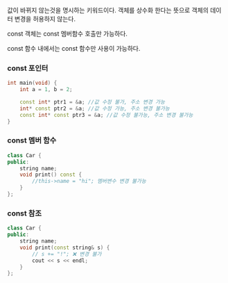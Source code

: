 값이 바뀌지 않는것을 명시하는 키워드이다.
객체를 상수화 한다는 뜻으로 객체의 데이터 변경을 허용하지 않는다.

const 객체는 const 멤버함수 호출만 가능하다.

const 함수 내에서는 const 함수만 사용이 가능하다.

### const 포인터
```cpp
int main(void) {
	int a = 1, b = 2;

	const int* ptr1 = &a; //값 수정 불가, 주소 변경 가능
	int* const ptr2 = &a; //값 수정 가능, 주소 변경 불가능
	const int* const ptr3 = &a; //값 수정 불가능, 주소 변경 불가능
}
```

### const 멤버 함수
```cpp
class Car {
public:
	string name;
	void print() const {
		//this->name = "hi"; 멤버변수 변경 불가능
	}
};
```

### const 참조
```cpp
class Car {
public:
	string name;
	void print(const string& s) {
		// s += "!"; ❌ 변경 불가
		cout << s << endl;
	}
};
```